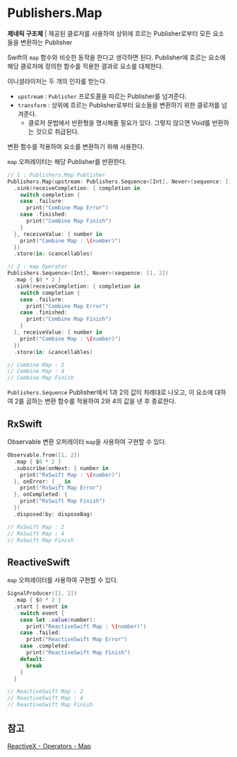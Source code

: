 # Publishers.Map

**제네릭 구조체** | 제공된 클로저를 사용하여 상위에 흐르는 Publisher로부터 모든 요소들을 변환하는 Publisher

Swift의 `map` 함수와 비슷한 동작을 한다고 생각하면 된다. Publisher에 흐르는 요소에 해당 클로저에 정의한 함수를 적용한 결과로 요소를 대체한다.

이니셜라이저는 두 개의 인자를 받는다.

- `upstream` : `Publisher` 프로토콜을 따르는 Publisher를 넘겨준다.
- `transform` : 상위에 흐르는 Publisher로부터 요소들을 변환하기 위한 클로저를 넘겨준다.
  - 클로저 문법에서 반환형을 명시해줄 필요가 있다. 그렇지 않으면 Void를 반환하는 것으로 취급된다.

변환 함수를 적용하여 요소를 변환하기 위해 사용한다.

`map` 오퍼레이터는 해당 Publisher를 반환한다.

```swift
// 1 : Publishers.Map Publisher
Publishers.Map(upstream: Publishers.Sequence<[Int], Never>(sequence: [1, 2])) { $0 * 2 }
  .sink(receiveCompletion: { completion in
    switch completion {
    case .failure:
      print("Combine Map Error")
    case .finished:
      print("Combine Map Finish")
    }
  }, receiveValue: { number in
    print("Combine Map : \(number)")
  })
  .store(in: &cancellables)

// 2 : map Operator
Publishers.Sequence<[Int], Never>(sequence: [1, 2])
  .map { $0 * 2 }
  .sink(receiveCompletion: { completion in
    switch completion {
    case .failure:
      print("Combine Map Error")
    case .finished:
      print("Combine Map Finish")
    }
  }, receiveValue: { number in
    print("Combine Map : \(number)")
  })
  .store(in: &cancellables)

// Combine Map : 2
// Combine Map : 4
// Combine Map Finish
```

`Publishers.Sequence` Publisher에서 1과 2의 값이 차례대로 나오고, 이 요소에 대하여 2를 곱하는 변환 함수를 적용하여 2와 4의 값을 낸 후 종료한다.

## RxSwift

Observable 변환 오퍼레이터 `map`을 사용하여 구현할 수 있다.

```swift
Observable.from([1, 2])
  .map { $0 * 2 }
  .subscribe(onNext: { number in
    print("RxSwift Map : \(number)")
  }, onError: { _ in
    print("RxSwift Map Error")
  }, onCompleted: {
    print("RxSwift Map Finish")
  })
  .disposed(by: disposeBag)

// RxSwift Map : 2
// RxSwift Map : 4
// RxSwift Map Finish
```

## ReactiveSwift

`map` 오퍼레이터를 사용하여 구현할 수 있다.

```swift
SignalProducer([1, 2])
  .map { $0 * 2 }
  .start { event in
    switch event {
    case let .value(number):
      print("ReactiveSwift Map : \(number)")
    case .failed:
      print("ReactiveSwift Map Error")
    case .completed:
      print("ReactiveSwift Map Finish")
    default:
      break
    }
  }

// ReactiveSwift Map : 2
// ReactiveSwift Map : 4
// ReactiveSwift Map Finish
```

## 참고

[ReactiveX - Operators - Map](http://reactivex.io/documentation/operators/map.html)